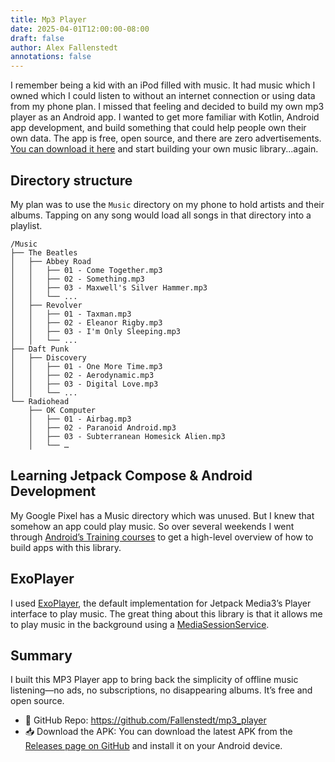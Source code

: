 ```yaml
---
title: Mp3 Player
date: 2025-04-01T12:00:00-08:00
draft: false
author: Alex Fallenstedt
annotations: false
---
```


I remember being a kid with an iPod filled with music. It had music which I owned which I could listen to without an internet connection or using data from my phone plan. I missed that feeling and decided to build my own mp3 player as an Android app. I wanted to get more familiar with Kotlin, Android app development, and build something that could help people own their own data. The app is free, open source, and there are zero advertisements. [You can download it here](https://github.com/Fallenstedt/mp3_player) and start building your own music library...again.

## Directory structure

My plan was to use the `Music` directory on my phone to hold artists and their albums. Tapping on any song would load all songs in that directory into a playlist.

```
/Music
├── The Beatles
│   ├── Abbey Road
│   │   ├── 01 - Come Together.mp3
│   │   ├── 02 - Something.mp3
│   │   ├── 03 - Maxwell's Silver Hammer.mp3
│   │   └── ...
│   ├── Revolver
│   │   ├── 01 - Taxman.mp3
│   │   ├── 02 - Eleanor Rigby.mp3
│   │   ├── 03 - I'm Only Sleeping.mp3
│   │   └── ...
├── Daft Punk
│   ├── Discovery
│   │   ├── 01 - One More Time.mp3
│   │   ├── 02 - Aerodynamic.mp3
│   │   ├── 03 - Digital Love.mp3
│   │   └── ...
└── Radiohead
	├── OK Computer
	│   ├── 01 - Airbag.mp3
	│   ├── 02 - Paranoid Android.mp3
	│   ├── 03 - Subterranean Homesick Alien.mp3
	│   └── …
```

## Learning Jetpack Compose & Android Development

My Google Pixel has a Music directory which was unused. But I knew that somehow an app could play music. So over several weekends I went through [Android’s Training courses](https://developer.android.com/courses/) to get a high-level overview of how to build apps with this library.

## ExoPlayer

I used [ExoPlayer](https://developer.android.com/media/media3/exoplayer/hello-world), the default implementation for Jetpack Media3’s Player interface to play music. The great thing about this library is that it allows me to play music in the background using a [MediaSessionService](https://developer.android.com/media/media3/session/background-playback).

## Summary

I built this MP3 Player app to bring back the simplicity of offline music listening—no ads, no subscriptions, no disappearing albums. It’s free and open source.

- 🔗 GitHub Repo: https://github.com/Fallenstedt/mp3_player
- 📥 Download the APK: You can download the latest APK from the [Releases page on GitHub](https://github.com/Fallenstedt/mp3_player/releases) and install it on your Android device.
